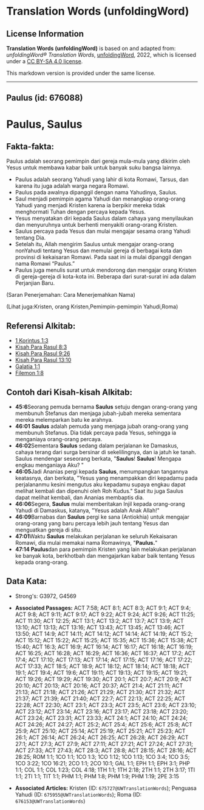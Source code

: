 # Translation Words (unfoldingWord)

## License Information

**Translation Words (unfoldingWord)** is based on and adapted from: _unfoldingWord® Translation Words_, [unfoldingWord](https://unfoldingword.org/utw), 2022, which is licensed under a [CC BY-SA 4.0 license](https://creativecommons.org/licenses/by-sa/4.0/legalcode.en).

This markdown version is provided under the same license.



--------------------------------

## Paulus (id: 676088)

Paulus, Saulus
==============

Fakta\-fakta:
-------------

Paulus adalah seorang pemimpin dari gereja mula\-mula yang dikirim oleh Yesus untuk membawa kabar baik untuk banyak suku bangsa lainnya.

* Paulus adalah seorang Yahudi yang lahir di kota Romawi, Tarsus, dan karena itu juga adalah warga negara Romawi.
* Paulus pada awalnya dipanggil dengan nama Yahudinya, Saulus.
* Saul menjadi pemimpin agama Yahudi dan menangkap orang\-orang Yahudi yang menjadi Kristen karena ia berpikir mereka tidak menghormati Tuhan dengan percaya kepada Yesus.
* Yesus menyatakan diri kepada Saulus dalam cahaya yang menyilaukan dan menyuruhnya untuk berhenti menyakiti orang\-orang Kristen.
* Saulus percaya pada Yesus dan mulai mengajar sesama orang Yahudi tentang Dia.
* Setelah itu, Allah mengirim Saulus untuk mengajar orang\-orang nonYahudi tentang Yesus dan memulai gereja di berbagai kota dan provinsi di kekaisaran Romawi. Pada saat ini ia mulai dipanggil dengan nama Romawi “Paulus.”
* Paulus juga menulis surat untuk mendorong dan mengajar orang Kristen di gereja\-gereja di kota\-kota ini. Beberapa dari surat\-surat ini ada dalam Perjanjian Baru.

(Saran Penerjemahan: Cara Menerjemahkan Nama)

(Lihat juga:Kristen, orang Kristen,Pemimpin\-pemimpin Yahudi,Roma)

Referensi Alkitab:
------------------

* [1 Korintus 1:3](https://ref.ly/1Cor0:0)
* [Kisah Para Rasul 8:3](https://ref.ly/Acts0:0)
* [Kisah Para Rasul 9:26](https://ref.ly/Acts0:0)
* [Kisah Para Rasul 13:10](https://ref.ly/Acts0:0)
* [Galatia 1:1](https://ref.ly/Gal1:1)
* [Filemon 1:8](https://ref.ly/Phlm1:8)

Contoh dari Kisah\-kisah Alkitab:
---------------------------------

* **45:6**Seorang pemuda bernama **Saulus** setuju dengan orang\-orang yang membunuh Stefanus dan menjaga jubah\-jubah mereka sementara mereka melemparkan batu ke arahnya.
* **46:01** **Saulus** adalah pemuda yang menjaga jubah orang\-orang yang membunuh Stefanus. Dia tidak percaya pada Yesus, sehingga ia menganiaya orang\-orang percaya.
* **46:02**Sementara **Saulus** sedang dalam perjalanan ke Damaskus, cahaya terang dari surga bersinar di sekelilingnya, dan ia jatuh ke tanah. Saulus mendengar seseorang berkata, "**Saulus**! **Saulus**! Mengapa engkau menganiaya Aku? "
* **46:05**Jadi Ananias pergi kepada **Saulus**, menumpangkan tangannya keatasnya, dan berkata, "Yesus yang menampakkan diri kepadamu pada perjalananmu kesini mengutus aku kepadamu supaya engkau dapat melihat kembali dan dipenuhi oleh Roh Kudus." Saat itu juga Saulus dapat melihat kembali, dan Ananias membaptis dia.
* **46:06**Segera, **Saulus** mulai memberitakan Injil kepada orang\-orang Yahudi di Damaskus, katanya, "Yesus adalah Anak Allah!"
* **46:09**Barnabas dan **Saulus** pergi ke sana (Antiokhia) untuk mengajar orang\-orang yang baru percaya lebih jauh tentang Yesus dan menguatkan gereja di situ.
* **47:01**Waktu **Saulus** melakukan perjalanan ke seluruh Kekaisaran Romawi, dia mulai memakai nama Romawinya, "**Paulus.**"
* **47:14 Paulus**dan para pemimpin Kristen yang lain melakukan perjalanan ke banyak kota, berkhotbah dan mengajarkan kabar baik tentang Yesus kepada orang\-orang.

Data Kata:
----------

* Strong's: G3972, G4569

* **Associated Passages:** ACT 7:58; ACT 8:1; ACT 8:3; ACT 9:1; ACT 9:4; ACT 9:8; ACT 9:11; ACT 9:17; ACT 9:22; ACT 9:24; ACT 9:26; ACT 11:25; ACT 11:30; ACT 12:25; ACT 13:1; ACT 13:2; ACT 13:7; ACT 13:9; ACT 13:10; ACT 13:13; ACT 13:16; ACT 13:43; ACT 13:45; ACT 13:46; ACT 13:50; ACT 14:9; ACT 14:11; ACT 14:12; ACT 14:14; ACT 14:19; ACT 15:2; ACT 15:12; ACT 15:22; ACT 15:25; ACT 15:35; ACT 15:36; ACT 15:38; ACT 15:40; ACT 16:3; ACT 16:9; ACT 16:14; ACT 16:17; ACT 16:18; ACT 16:19; ACT 16:25; ACT 16:28; ACT 16:29; ACT 16:36; ACT 16:37; ACT 17:2; ACT 17:4; ACT 17:10; ACT 17:13; ACT 17:14; ACT 17:15; ACT 17:16; ACT 17:22; ACT 17:33; ACT 18:5; ACT 18:9; ACT 18:12; ACT 18:14; ACT 18:18; ACT 19:1; ACT 19:4; ACT 19:6; ACT 19:11; ACT 19:13; ACT 19:15; ACT 19:21; ACT 19:26; ACT 19:29; ACT 19:30; ACT 20:1; ACT 20:7; ACT 20:9; ACT 20:10; ACT 20:13; ACT 20:16; ACT 20:37; ACT 21:4; ACT 21:11; ACT 21:13; ACT 21:18; ACT 21:26; ACT 21:29; ACT 21:30; ACT 21:32; ACT 21:37; ACT 21:39; ACT 21:40; ACT 22:7; ACT 22:13; ACT 22:25; ACT 22:28; ACT 22:30; ACT 23:1; ACT 23:3; ACT 23:5; ACT 23:6; ACT 23:10; ACT 23:12; ACT 23:14; ACT 23:16; ACT 23:17; ACT 23:18; ACT 23:20; ACT 23:24; ACT 23:31; ACT 23:33; ACT 24:1; ACT 24:10; ACT 24:24; ACT 24:26; ACT 24:27; ACT 25:2; ACT 25:4; ACT 25:6; ACT 25:8; ACT 25:9; ACT 25:10; ACT 25:14; ACT 25:19; ACT 25:21; ACT 25:23; ACT 26:1; ACT 26:14; ACT 26:24; ACT 26:25; ACT 26:28; ACT 26:29; ACT 27:1; ACT 27:3; ACT 27:9; ACT 27:11; ACT 27:21; ACT 27:24; ACT 27:31; ACT 27:33; ACT 27:43; ACT 28:3; ACT 28:8; ACT 28:15; ACT 28:16; ACT 28:25; ROM 1:1; 1CO 1:1; 1CO 1:3; 1CO 1:12; 1CO 1:13; 1CO 3:4; 1CO 3:5; 1CO 3:22; 1CO 16:21; 2CO 1:1; 2CO 10:1; GAL 1:1; EPH 1:1; EPH 3:1; PHP 1:1; COL 1:1; COL 1:23; COL 4:18; 1TH 1:1; 1TH 2:18; 2TH 1:1; 2TH 3:17; 1TI 1:1; 2TI 1:1; TIT 1:1; PHM 1:1; PHM 1:8; PHM 1:9; PHM 1:19; 2PE 3:15
* **Associated Articles:** Kristen (ID: `675727@UWTranslationWords`); Penguasa Yahudi (ID: `675955@UWTranslationWords`); Roma (ID: `676153@UWTranslationWords`)

